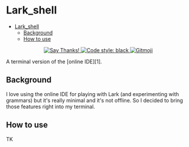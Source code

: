 # Lark_shell
<!-- TOC depthFrom:1 depthTo:6 withLinks:1 updateOnSave:1 orderedList:0 -->

- [Lark_shell](#larkshell)
	- [Background](#background)
	- [How to use](#how-to-use)

<!-- /TOC -->
<p align="center">
    <a href="https://saythanks.io/to/bryan.hu.2020@gmail.com">
        <img src="https://img.shields.io/badge/Say%20Thanks-!-1EAEDB.svg" alt="Say Thanks!">
    </a>
    <a href="https://github.com/psf/black">
        <img src="https://img.shields.io/badge/code%20style-black-000000.svg" alt="Code style: black">
    </a>
    <a href="https://gitmoji.carloscuesta.me">
        <img src="https://img.shields.io/badge/gitmoji-%20😜%20😍-FFDD67.svg?style=flat-square" alt="Gitmoji">
    </a>
</p>
A terminal version of the [online IDE][1].

## Background

I love using the online IDE for playing with Lark (and experimenting with grammars) but it's really minimal
and it's not offline. So I decided to bring those features right into my terminal.

## How to use

TK



[1]: https://lark-parser.github.io/lark/ide/app.html
